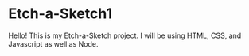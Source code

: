 # Etch-a-Sketch1

Hello! This is my Etch-a-Sketch project. I will be using HTML, CSS, and Javascript as well as Node. 
